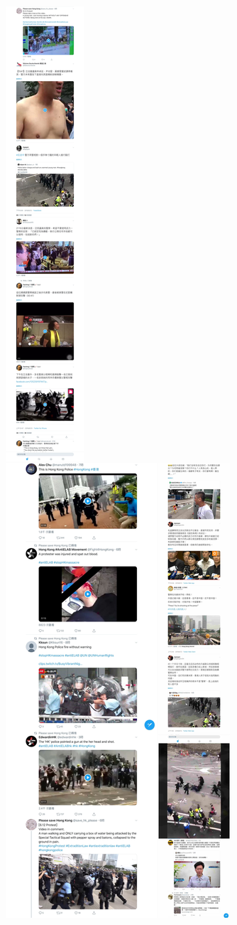 ![](https://raw.githubusercontent.com/reporterr/reporter/master/pictures/r4-1.jpg)
![](https://raw.githubusercontent.com/reporterr/reporter/master/pictures/r4-2.jpg)
![](https://raw.githubusercontent.com/reporterr/reporter/master/pictures/r4-3.jpg)
